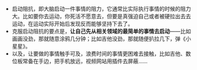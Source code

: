 - 启动阻抗，即大脑启动一件事情的阻力，它通常比实际执行事情的时候的阻力大。比如要你去运动，你死活不愿意去，但要是真强迫自己或者被硬拉出去去运动，在运动实际开始后发现反而能够坚持下去了。
- 克服启动阻抗的要点是，**让自己先从相关领域的最简单的事情去启动**——比如画画没劲，那就随意涂鸦几分钟；比如吉他没劲，那就随便扒拉几下，弹《小星星》。
- 以及，让要做的事情触手可及，浪费时间的事情更困难去接触，比如吉他、数位板常备在手边，把手机放远，视频网站用插件去屏蔽……